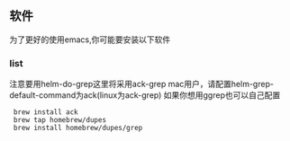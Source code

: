 ## 软件
为了更好的使用emacs,你可能要安装以下软件

### list
注意要用helm-do-grep这里将采用ack-grep
mac用户，请配置helm-grep-default-command为ack(linux为ack-grep)
如果你想用ggrep也可以自己配置
```shell
 brew install ack
 brew tap homebrew/dupes
 brew install homebrew/dupes/grep
```

